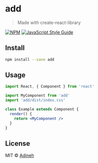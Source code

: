 # add

> Made with create-react-library

[![NPM](https://img.shields.io/npm/v/add.svg)](https://www.npmjs.com/package/add) [![JavaScript Style Guide](https://img.shields.io/badge/code_style-standard-brightgreen.svg)](https://standardjs.com)

## Install

```bash
npm install --save add
```

## Usage

```jsx
import React, { Component } from 'react'

import MyComponent from 'add'
import 'add/dist/index.css'

class Example extends Component {
  render() {
    return <MyComponent />
  }
}
```

## License

MIT © [Adineh](https://github.com/Adineh)
